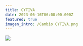 ```yaml
---
title: CYTIVA
date: 2023-06-16T06:00:00.000Z
featured: true
imagen_intro: /Cambio CYTIVA.png
---
```


![](</Cambio CYTIVA.png>)
